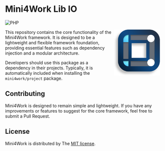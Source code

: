 # Mini4Work Lib IO

![PHP](https://img.shields.io/badge/PHP-^8.3-%23777BB4)

<img align="right" width="150" height="150" src="https://raw.githubusercontent.com/mini4work/core/47eba08f5b4495cb0162990b50024c948155337b/logo/Mini4WorkLogo.svg" alt="Mini4Work Logo" title="Logo">

This repository contains the core functionality of the Mini4Work framework. It is designed to be a lightweight and
flexible framework foundation, providing essential features such as dependency injection and a modular architecture.

Developers should use this package as a dependency in their projects. Typically, it is automatically included when
installing the `mini4work/project` package.

## Contributing
Mini4Work is designed to remain simple and lightweight. If you have any improvements or features to suggest for the core framework, feel free to submit a Pull Request.

## License
Mini4Work is distributed by The [MIT license](https://opensource.org/licenses/MIT).